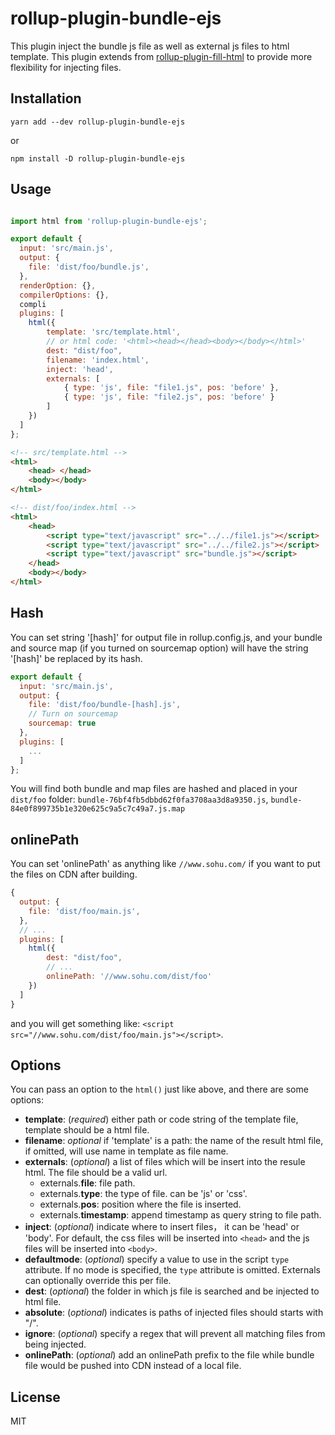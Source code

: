 # rollup-plugin-bundle-ejs

This plugin inject the bundle js file as well as external js files to html template.
This plugin extends from [rollup-plugin-fill-html](https://github.com/alwaysonlinetxm/rollup-plugin-fill-html) to provide
more flexibility for injecting files.

## Installation

    yarn add --dev rollup-plugin-bundle-ejs

or

    npm install -D rollup-plugin-bundle-ejs

## Usage

```js

import html from 'rollup-plugin-bundle-ejs';

export default {
  input: 'src/main.js',
  output: {
    file: 'dist/foo/bundle.js',
  },
  renderOption: {},
  compilerOptions: {},
  compli
  plugins: [
    html({
        template: 'src/template.html',
        // or html code: '<html><head></head><body></body></html>'
        dest: "dist/foo",
        filename: 'index.html',
        inject: 'head',
        externals: [
            { type: 'js', file: "file1.js", pos: 'before' },
            { type: 'js', file: "file2.js", pos: 'before' }
        ]
    })
  ]
};
```

```html
<!-- src/template.html -->
<html>
    <head> </head>
    <body></body>
</html>

<!-- dist/foo/index.html -->
<html>
    <head>
        <script type="text/javascript" src="../../file1.js"></script>
        <script type="text/javascript" src="../../file2.js"></script>
        <script type="text/javascript" src="bundle.js"></script>
    </head>
    <body></body>
</html>
```

## Hash

You can set string '[hash]' for output file in rollup.config.js, and your bundle and source map (if you turned on
sourcemap option) will have the string '[hash]' be replaced by its hash.

```js
export default {
  input: 'src/main.js',
  output: {
    file: 'dist/foo/bundle-[hash].js',
    // Turn on sourcemap
    sourcemap: true
  },
  plugins: [
    ...
  ]
};
```

You will find both bundle and map files are hashed and placed in your `dist/foo` folder:
`bundle-76bf4fb5dbbd62f0fa3708aa3d8a9350.js`, `bundle-84e0f899735b1e320e625c9a5c7c49a7.js.map`

## onlinePath

You can set 'onlinePath' as anything like `//www.sohu.com/` if you want to put the files on CDN after building.

```js
{
  output: {
    file: 'dist/foo/main.js',
  },
  // ...
  plugins: [
    html({
        dest: "dist/foo",
        // ...
        onlinePath: '//www.sohu.com/dist/foo'
    })
  ]
}
```

and you will get something like: `<script src="//www.sohu.com/dist/foo/main.js"></script>`.

## Options

You can pass an option to the `html()` just like above, and there are some options:

-   **template**: (_required_) either path or code string of the template file, template should
    be a html file.
-   **filename**: _optional_ if 'template' is a path: the name of the result html file, if omitted,
    will use name in template as file name.
-   **externals**: (_optional_) a list of files which will be insert into the resule
    html. The file should be a valid url.
    -   externals.**file**: file path.
    -   externals.**type**: the type of file. can be 'js' or 'css'.
    -   externals.**pos**: position where the file is inserted.
    -   externals.**timestamp**: append timestamp as query string to file path.
-   **inject**: (_optional_) indicate where to insert files， it can be 'head' or
    'body'. For default, the css files will be inserted into `<head>` and the js
    files will be inserted into `<body>`.
-   **defaultmode**: (_optional_) specify a value to use in the script `type` attribute.
    If no mode is specified, the `type` attribute is omitted. Externals can
    optionally override this per file.
-   **dest**: (_optional_) the folder in which js file is searched and be injected to html file.
-   **absolute**: (_optional_) indicates is paths of injected files should starts with "/".
-   **ignore**: (_optional_) specify a regex that will prevent all matching files from being injected.
-   **onlinePath**: (_optional_) add an onlinePath prefix to the file while bundle file would be
    pushed into CDN instead of a local file.

## License

MIT
